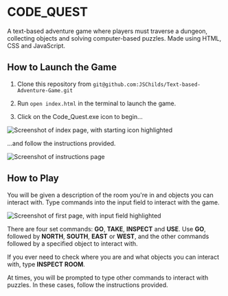 # CODE_QUEST
A text-based adventure game where players must traverse a dungeon, collecting objects and solving computer-based puzzles. Made using HTML, CSS and JavaScript.

## How to Launch the Game

1. Clone this repository from `git@github.com:JSChilds/Text-based-Adventure-Game.git`

2. Run `open index.html` in the terminal to launch the game.

3. Click on the Code_Quest.exe icon to begin...

![Screenshot of index page, with starting icon highlighted](https://github.com/JSChilds/Text-based-Adventure-Game/blob/master/screenshots/screenshot_icon.png)

...and follow the instructions provided.

![Screenshot of instructions page](../screenshots/screenshot_instructions.png)

## How to Play

You will be given a description of the room you're in and objects you can interact with. Type commands into the input field to interact with the game.

![Screenshot of first page, with input field highlighted](../screenshots/screenshot_input.png)

There are four set commands: **GO**, **TAKE**, **INSPECT** and **USE**. Use **GO**, followed by **NORTH**, **SOUTH**, **EAST** or **WEST**, and the other commands followed by a specified object to interact with.

If you ever need to check where you are and what objects you can interact with, type **INSPECT ROOM**.

At times, you will be prompted to type other commands to interact with puzzles. In these cases, follow the instructions provided.
